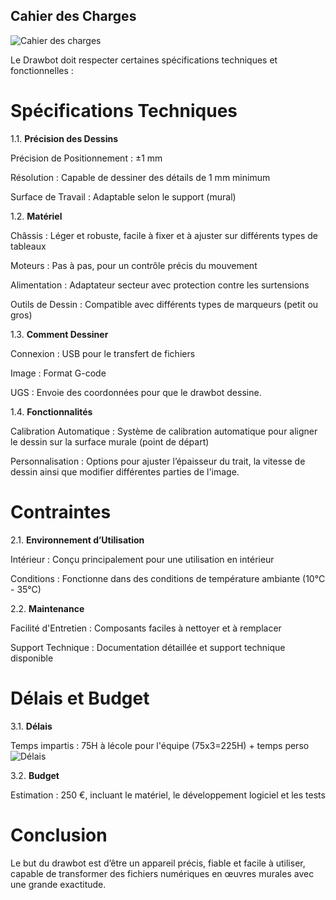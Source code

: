 ## **Cahier des Charges**


![Cahier des charges](images/TabCDC.jpg)

Le Drawbot doit respecter certaines spécifications techniques et fonctionnelles :

# Spécifications Techniques

1.1. **Précision des Dessins**

Précision de Positionnement : ±1 mm

Résolution : Capable de dessiner des détails de 1 mm minimum

Surface de Travail : Adaptable selon le support (mural) 

1.2. **Matériel**

Châssis : Léger et robuste, facile à fixer et à ajuster sur différents types de tableaux 

Moteurs : Pas à pas, pour un contrôle précis du mouvement

Alimentation : Adaptateur secteur avec protection contre les surtensions

Outils de Dessin : Compatible avec différents types de marqueurs (petit ou gros)

1.3. **Comment Dessiner**

Connexion : USB pour le transfert de fichiers 

Image : Format G-code

UGS : Envoie des coordonnées pour que le drawbot dessine.

1.4. **Fonctionnalités**

Calibration Automatique : Système de calibration automatique pour aligner le dessin sur la surface murale (point de départ)

Personnalisation : Options pour ajuster l’épaisseur du trait, la vitesse de dessin ainsi que modifier différentes parties de l'image.

# Contraintes

2.1. **Environnement d’Utilisation**

Intérieur : Conçu principalement pour une utilisation en intérieur

Conditions : Fonctionne dans des conditions de température ambiante (10°C - 35°C)

2.2. **Maintenance**

Facilité d'Entretien : Composants faciles à nettoyer et à remplacer

Support Technique : Documentation détaillée et support technique disponible

# Délais et Budget

3.1. **Délais**

Temps impartis : 75H à lécole pour l'équipe (75x3=225H) + temps perso
![Délais](images/delais.jpg)

3.2. **Budget**

Estimation : 250 €, incluant le matériel, le développement logiciel et les tests

# Conclusion


Le but du drawbot est d’être un appareil précis, fiable et facile à utiliser, capable de transformer des fichiers numériques en œuvres murales avec une grande exactitude. 
